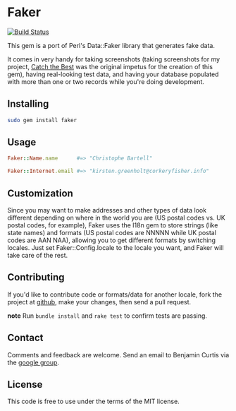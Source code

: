 Faker
=====
[![Build Status](https://travis-ci.org/stympy/faker.png?branch=master)](https://travis-ci.org/stympy/faker)

This gem is a port of Perl's Data::Faker library that generates fake data.  

It comes in very handy for taking screenshots (taking screenshots for my
project, [Catch the Best](http://catchthebest.com/) was the original impetus
for the creation of this gem), having real-looking test data, and having your
database populated with more than one or two records while you're doing
development.

Installing
----------
```bash
sudo gem install faker
```

Usage
-----
```ruby
Faker::Name.name      #=> "Christophe Bartell"

Faker::Internet.email #=> "kirsten.greenholt@corkeryfisher.info"
```

Customization
------------
Since you may want to make addresses and other types of data look different
depending on where in the world you are (US postal codes vs. UK postal codes,
for example), Faker uses the I18n gem to store strings (like state names) and
formats (US postal codes are NNNNN while UK postal codes are AAN NAA),
allowing you to get different formats by switching locales.  Just set
Faker::Config.locale to the locale you want, and Faker will take care of the
rest.

Contributing
------------
If you'd like to contribute code or formats/data for another locale, fork
the project at [github](https://github.com/stympy/faker), make your changes,
then send a pull request.

**note**
Run `bundle install` and `rake test` to confirm tests are passing.

Contact
-------
Comments and feedback are welcome. Send an email to Benjamin Curtis via the [google group](http://groups.google.com/group/ruby-faker).

License
-------
This code is free to use under the terms of the MIT license.


